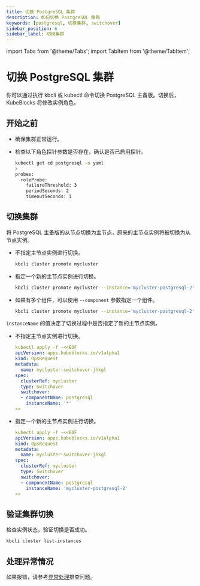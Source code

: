 ```yaml
---
title: 切换 PostgreSQL 集群
description: 如何切换 PostgreSQL 集群
keywords: [postgresql, 切换集群, switchover]
sidebar_position: 6
sidebar_label: 切换集群
---
```


import Tabs from '@theme/Tabs';
import TabItem from '@theme/TabItem';

# 切换 PostgreSQL 集群

你可以通过执行 kbcli 或 kubectl 命令切换 PostgreSQL 主备版。切换后，KubeBlocks 将修改实例角色。

## 开始之前

* 确保集群正常运行。
* 检查以下角色探针参数是否存在，确认是否已启用探针。

   ```bash
   kubectl get cd postgresql -o yaml
   >
   probes:
     roleProbe:
       failureThreshold: 3
       periodSeconds: 2
       timeoutSeconds: 1
   ```

## 切换集群

将 PostgreSQL 主备版的从节点切换为主节点，原来的主节点实例将被切换为从节点实例。

<Tabs>

<TabItem value="kbcli" label="kbcli" default>

* 不指定主节点实例进行切换。

    ```bash
    kbcli cluster promote mycluster
    ```

* 指定一个新的主节点实例进行切换。

    ```bash
    kbcli cluster promote mycluster --instance='mycluster-postgresql-2'
    ```

* 如果有多个组件，可以使用 `--component` 参数指定一个组件。

    ```bash
    kbcli cluster promote mycluster --instance='mycluster-postgresql-2' --component='postgresql'
    ```

</TabItem>

<TabItem value="kubectl" label="kubectl">

`instanceName` 的值决定了切换过程中是否指定了新的主节点实例。

* 不指定主节点实例进行切换。

  ```yaml
  kubectl apply -f -<<EOF
  apiVersion: apps.kubeblocks.io/v1alpha1
  kind: OpsRequest
  metadata:
    name: mycluster-switchover-jhkgl
  spec:
    clusterRef: mycluster
    type: Switchover
    switchover:
    - componentName: postgresql
      instanceName: '*'
  >>
  ```

* 指定一个新的主节点实例进行切换。

  ```yaml
  kubectl apply -f -<<EOF
  apiVersion: apps.kubeblocks.io/v1alpha1
  kind: OpsRequest
  metadata:
    name: mycluster-switchover-jhkgl
  spec:
    clusterRef: mycluster
    type: Switchover
    switchover:
    - componentName: postgresql
      instanceName: 'mycluster-postgresql-2'
  >>
  ```

</TabItem>

</Tabs>

## 验证集群切换

检查实例状态，验证切换是否成功。

```bash
kbcli cluster list-instances
```

## 处理异常情况

如果报错，请参考[异常处理](../../handle-an-exception/handle-a-cluster-exception.md)排查问题。
